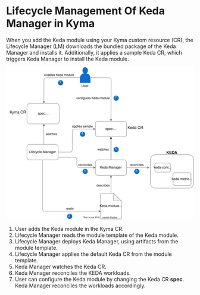 # Lifecycle Management Of Keda Manager in Kyma

When you add the Keda module using your Kyma custom resource (CR), the Lifecycle Manager (LM) downloads the bundled package of the Keda Manager and installs it. Additionally, it applies a sample Keda CR, which triggers Keda Manager to install the Keda module.

![Add Keda module with LM](../assets/keda-lm-overview.drawio.svg)

1. User adds the Keda module in the Kyma CR.
2. Lifecycle Manager reads the module template of the Keda module.
3. Lifecycle Manager deploys Keda Manager, using artifacts from the module template.
4. Lifecycle Manager applies the default Keda CR from the module template.
5. Keda Manager watches the Keda CR.
6. Keda Manager reconciles the KEDA workloads.
7. User can configure the Keda module by changing the Keda CR **spec**. Keda Manager reconciles the workloads accordingly.
